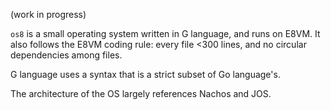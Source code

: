 (work in progress)

`os8` is a small operating system written in G language, and runs on
E8VM. It also follows the E8VM coding rule: every file <300 lines, and
no circular dependencies among files.

G language uses a syntax that is a strict subset of Go language's.

The architecture of the OS largely references Nachos and JOS.
